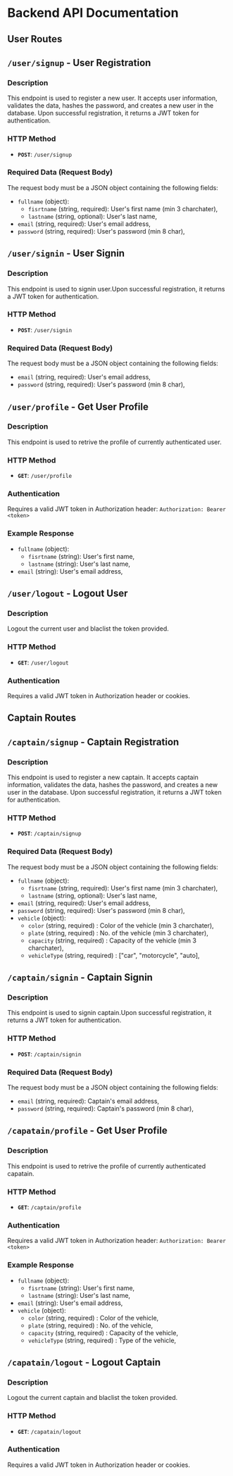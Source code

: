 # Backend API Documentation

## User Routes

## `/user/signup` - User Registration

### Description

This endpoint is used to register a new user. It accepts user information, validates the data, hashes the password, and creates a new user in the database. Upon successful registration, it returns a JWT token for authentication.

### HTTP Method
- **`POST`**: `/user/signup`

### Required Data (Request Body)
The request body must be a JSON object containing the following fields:

- `fullname` (object):
    - `fisrtname` (string, required): User's first name (min 3 charchater),
    - `lastname` (string, optional): User's last name,
- `email` (string, required): User's email address,
- `password` (string, required): User's password (min 8 char),


## `/user/signin` - User Signin

### Description

This endpoint is used to signin user.Upon successful registration, it returns a JWT token for authentication.

### HTTP Method
- **`POST`**: `/user/signin`

### Required Data (Request Body)
The request body must be a JSON object containing the following fields:

- `email` (string, required): User's email address,
- `password` (string, required): User's password (min 8 char),


## `/user/profile` - Get User Profile

### Description

This endpoint is used to retrive the profile of currently authenticated user.

### HTTP Method
- **`GET`**: `/user/profile`

### Authentication
Requires a valid JWT token in Authorization header:
`Authorization: Bearer <token>`

### Example Response 
  - `fullname` (object):
    - `fisrtname` (string): User's first name,
    - `lastname` (string): User's last name,
  - `email` (string): User's email address,

## `/user/logout` - Logout User

### Description

Logout the current user and blaclist the token provided.


### HTTP Method
- **`GET`**: `/user/logout`

### Authentication
Requires a valid JWT token in Authorization header or cookies.

## Captain Routes

## `/captain/signup` - Captain Registration

### Description

This endpoint is used to register a new captain. It accepts captain information, validates the data, hashes the password, and creates a new user in the database. Upon successful registration, it returns a JWT token for authentication.

### HTTP Method
- **`POST`**: `/captain/signup`

### Required Data (Request Body)
The request body must be a JSON object containing the following fields:

- `fullname` (object):
    - `fisrtname` (string, required): User's first name (min 3 charchater),
    - `lastname` (string, optional): User's last name,
- `email` (string, required): User's email address,
- `password` (string, required): User's password (min 8 char),
- `vehicle` (object):
    - `color` (string, required) : Color of the vehicle (min 3 charchater),
    - `plate` (string, required) : No. of the vehicle (min 3 charchater),
    - `capacity` (string, required) : Capacity of the vehicle (min 3 charchater),
    - `vehicleType` (string, required) : ["car", "motorcycle", "auto],

## `/captain/signin` - Captain Signin

### Description

This endpoint is used to signin captain.Upon successful registration, it returns a JWT token for authentication.

### HTTP Method
- **`POST`**: `/captain/signin`

### Required Data (Request Body)
The request body must be a JSON object containing the following fields:

- `email` (string, required): Captain's email address,
- `password` (string, required): Captain's password (min 8 char),


## `/capatain/profile` - Get User Profile

### Description

This endpoint is used to retrive the profile of currently authenticated capatain.

### HTTP Method
- **`GET`**: `/captain/profile`

### Authentication
Requires a valid JWT token in Authorization header:
`Authorization: Bearer <token>`

### Example Response 
  - `fullname` (object):
    - `fisrtname` (string): User's first name,
    - `lastname` (string): User's last name,
  - `email` (string): User's email address,
  - `vehicle` (object):
      - `color` (string, required) : Color of the vehicle,
      - `plate` (string, required) : No. of the vehicle,
      - `capacity` (string, required) : Capacity of the vehicle,
      - `vehicleType` (string, required) : Type of the vehicle,

## `/capatain/logout` - Logout Captain

### Description

Logout the current captain and blaclist the token provided.


### HTTP Method
- **`GET`**: `/capatain/logout`

### Authentication
Requires a valid JWT token in Authorization header or cookies.
